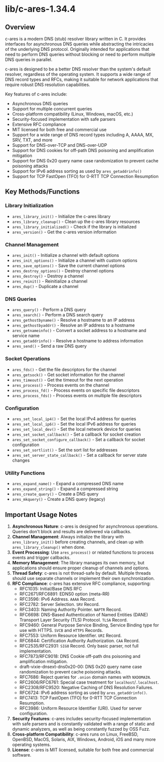 # lib/c-ares-1.34.4

## Overview

c-ares is a modern DNS (stub) resolver library written in C. It provides interfaces for asynchronous DNS queries while abstracting the intricacies of the underlying DNS protocol. Originally intended for applications that need to perform DNS queries without blocking or need to perform multiple DNS queries in parallel.

c-ares is designed to be a better DNS resolver than the system's default resolver, regardless of the operating system. It supports a wide range of DNS record types and RFCs, making it suitable for network applications that require robust DNS resolution capabilities.

Key features of c-ares include:
- Asynchronous DNS queries
- Support for multiple concurrent queries
- Cross-platform compatibility (Linux, Windows, macOS, etc.)
- Security-focused implementation with safe parsers
- Extensive RFC compliance
- MIT licensed for both free and commercial use
- Support for a wide range of DNS record types including A, AAAA, MX, SRV, TXT, and more
- Support for DNS-over-TCP and DNS-over-UDP
- Support for DNS cookies for off-path DNS poisoning and amplification mitigation
- Support for DNS 0x20 query name case randomization to prevent cache poisoning attacks
- Support for IPv6 address sorting as used by `ares_getaddrinfo()`
- Support for TCP FastOpen (TFO) for 0-RTT TCP Connection Resumption

## Key Methods/Functions

### Library Initialization
- `ares_library_init()` - Initialize the c-ares library
- `ares_library_cleanup()` - Clean up the c-ares library resources
- `ares_library_initialized()` - Check if the library is initialized
- `ares_version()` - Get the c-ares version information

### Channel Management
- `ares_init()` - Initialize a channel with default options
- `ares_init_options()` - Initialize a channel with custom options
- `ares_save_options()` - Save the current channel options
- `ares_destroy_options()` - Destroy channel options
- `ares_destroy()` - Destroy a channel
- `ares_reinit()` - Reinitialize a channel
- `ares_dup()` - Duplicate a channel

### DNS Queries
- `ares_query()` - Perform a DNS query
- `ares_search()` - Perform a DNS search query
- `ares_gethostbyname()` - Resolve a hostname to an IP address
- `ares_gethostbyaddr()` - Resolve an IP address to a hostname
- `ares_getnameinfo()` - Convert a socket address to a hostname and service name
- `ares_getaddrinfo()` - Resolve a hostname to address information
- `ares_send()` - Send a raw DNS query

### Socket Operations
- `ares_fds()` - Get the file descriptors for the channel
- `ares_getsock()` - Get socket information for the channel
- `ares_timeout()` - Get the timeout for the next operation
- `ares_process()` - Process events on the channel
- `ares_process_fd()` - Process events on specific file descriptors
- `ares_process_fds()` - Process events on multiple file descriptors

### Configuration
- `ares_set_local_ip4()` - Set the local IPv4 address for queries
- `ares_set_local_ip6()` - Set the local IPv6 address for queries
- `ares_set_local_dev()` - Set the local network device for queries
- `ares_set_socket_callback()` - Set a callback for socket creation
- `ares_set_socket_configure_callback()` - Set a callback for socket configuration
- `ares_set_sortlist()` - Set the sort list for addresses
- `ares_set_server_state_callback()` - Set a callback for server state changes

### Utility Functions
- `ares_expand_name()` - Expand a compressed DNS name
- `ares_expand_string()` - Expand a compressed string
- `ares_create_query()` - Create a DNS query
- `ares_mkquery()` - Create a DNS query (legacy)

## Important Usage Notes

1. **Asynchronous Nature**: c-ares is designed for asynchronous operations. Queries don't block and results are delivered via callbacks.
2. **Channel Management**: Always initialize the library with `ares_library_init()` before creating channels, and clean up with `ares_library_cleanup()` when done.
3. **Event Processing**: Use `ares_process()` or related functions to process events and trigger callbacks.
4. **Memory Management**: The library manages its own memory, but applications should ensure proper cleanup of channels and options.
5. **Thread Safety**: c-ares is not thread-safe by default. Multiple threads should use separate channels or implement their own synchronization.
6. **RFC Compliance**: c-ares has extensive RFC compliance, supporting:
   - RFC1035: Initial/Base DNS RFC
   - RFC2671/RFC6891: EDNS0 option (meta-RR)
   - RFC3596: IPv6 Address. `AAAA` Record.
   - RFC2782: Server Selection. `SRV` Record.
   - RFC3403: Naming Authority Pointer. `NAPTR` Record.
   - RFC6698: DNS-Based Authentication of Named Entities (DANE) Transport Layer Security (TLS) Protocol. `TLSA` Record.
   - RFC9460: General Purpose Service Binding, Service Binding type for use with HTTPS. `SVCB` and `HTTPS` Records.
   - RFC7553: Uniform Resource Identifier. `URI` Record.
   - RFC6844: Certification Authority Authorization. `CAA` Record.
   - RFC2535/RFC2931: `SIG0` Record. Only basic parser, not full implementation.
   - RFC7873/RFC9018: DNS Cookie off-path dns poisoning and amplification mitigation.
   - draft-vixie-dnsext-dns0x20-00: DNS 0x20 query name case randomization to prevent cache poisoning attacks.
   - RFC7686: Reject queries for `.onion` domain names with `NXDOMAIN`.
   - RFC2606/RFC6761: Special case treatment for `localhost`/`.localhost`.
   - RFC2308/RFC9520: Negative Caching of DNS Resolution Failures.
   - RFC6724: IPv6 address sorting as used by `ares_getaddrinfo()`.
   - RFC7413: TCP FastOpen (TFO) for 0-RTT TCP Connection Resumption.
   - RFC3986: Uniform Resource Identifier (URI). Used for server configuration.
7. **Security Features**: c-ares includes security-focused implementation with safe parsers and is constantly validated with a range of static and dynamic analyzers, as well as being constantly fuzzed by OSS Fuzz.
8. **Cross-platform Compatibility**: c-ares runs on Linux, FreeBSD, OpenBSD, MacOS, Solaris, AIX, Windows, Android, iOS and many more operating systems.
9. **License**: c-ares is MIT licensed, suitable for both free and commercial software.